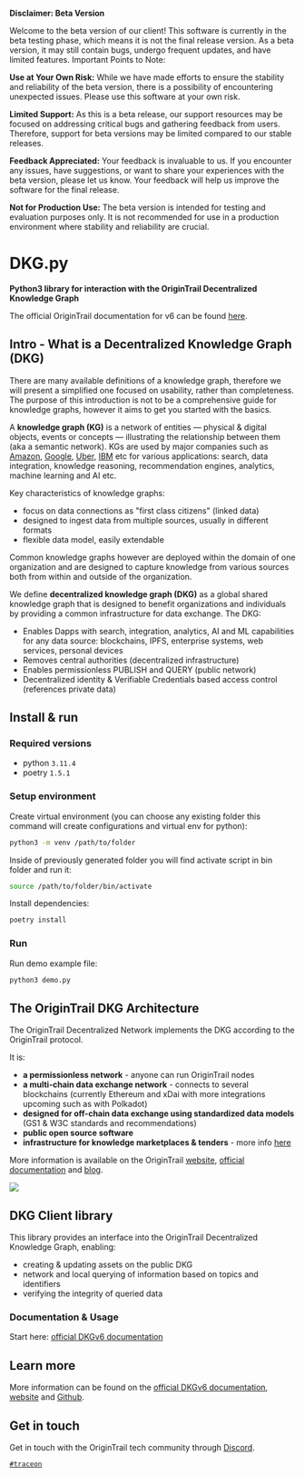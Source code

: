 **Disclaimer: Beta Version**

Welcome to the beta version of our client! This software is currently in the beta testing phase, which means it is not the final release version. As a beta version, it may still contain bugs, undergo frequent updates, and have limited features.
Important Points to Note:

**Use at Your Own Risk:** While we have made efforts to ensure the stability and reliability of the beta version, there is a possibility of encountering unexpected issues. Please use this software at your own risk.

**Limited Support:** As this is a beta release, our support resources may be focused on addressing critical bugs and gathering feedback from users. Therefore, support for beta versions may be limited compared to our stable releases.

**Feedback Appreciated:** Your feedback is invaluable to us. If you encounter any issues, have suggestions, or want to share your experiences with the beta version, please let us know. Your feedback will help us improve the software for the final release.

**Not for Production Use:** The beta version is intended for testing and evaluation purposes only. It is not recommended for use in a production environment where stability and reliability are crucial.
# DKG.py

**Python3 library for interaction with the OriginTrail Decentralized Knowledge Graph**

The official OriginTrail documentation for v6 can be found [here](https://docs.origintrail.io/dkg-v6-upcoming-version/introduction-to-dkg-v6-start-here).


## Intro - What is a Decentralized Knowledge Graph (DKG)


There are many available definitions of a knowledge graph, therefore we will present a simplified one focused on usability, rather than completeness. The purpose of this introduction is not to be a comprehensive guide for knowledge graphs, however it aims to get you started with the basics.

A **knowledge graph (KG)** is a network of entities — physical & digital objects, events or concepts — illustrating the relationship between them (aka a semantic network). KGs are used by major companies such as [Amazon](http://lunadong.com/talks/PG.pdf), [Google](https://en.wikipedia.org/wiki/Google_Knowledge_Graph), [Uber](https://www.youtube.com/watch?v=r3yMSl5NB_Q), [IBM](https://www.ibm.com/cloud/learn/knowledge-graph) etc for various applications: search, data integration, knowledge reasoning, recommendation engines, analytics, machine learning and AI etc.

Key characteristics of knowledge graphs:
* focus on data connections as "first class citizens" (linked data)
* designed to ingest data from multiple sources, usually in different formats
* flexible data model, easily extendable

Common knowledge graphs however are deployed within the domain of one organization and are designed to capture knowledge from various sources both from within and outside of the organization.

We define **decentralized knowledge graph (DKG)** as a global shared knowledge graph that is designed to benefit organizations and individuals by providing a common infrastructure for data exchange. The DKG:

* Enables Dapps with search, integration, analytics, AI and ML capabilities for any data source: blockchains, IPFS, enterprise systems, web services, personal devices
* Removes central authorities (decentralized infrastructure)
* Enables permissionless PUBLISH and QUERY (public network)
* Decentralized identity & Verifiable Credentials based access control (references private data)







## Install & run

### Required versions

* python `3.11.4`
* poetry `1.5.1`

### Setup environment

Create virtual environment (you can choose any existing folder this command will create configurations and virtual env for python):
```bash
python3 -m venv /path/to/folder
```

Inside of previously generated folder you will find activate script in bin folder and run it:
```bash
source /path/to/folder/bin/activate
```

Install dependencies:
```bash
poetry install
```

### Run

Run demo example file: 
```bash
python3 demo.py
```

## The OriginTrail DKG Architecture

The OriginTrail Decentralized Network implements the DKG according to the OriginTrail protocol.

It is:

* **a permissionless network** - anyone can run OriginTrail nodes
* **a multi-chain data exchange network** - connects to several blockchains (currently Ethereum and xDai with more integrations upcoming such as with Polkadot)
* **designed for off-chain data exchange using standardized data models** (GS1 & W3C standards and recommendations)
* **public open source software**
* **infrastructure for knowledge marketplaces & tenders** - more info [here](https://www.youtube.com/watch?v=4uCxYGRh5fk)

More information is available on the OriginTrail [website](https://origintrail.io), [official documentation](https://docs.origintrail.io) and [blog](https://medium.com/origintrail).


![](https://i.imgur.com/yTNtZE1.png)


## DKG Client library

This library provides an interface into the OriginTrail Decentralized Knowledge Graph, enabling:

* creating & updating assets on the public DKG
* network and local querying of information based on topics and identifiers
* verifying the integrity of queried data

### Documentation & Usage

Start here: [official DKGv6 documentation](https://docs.origintrail.io/dkg-v6-beta/introduction-to-dkg-v6-start-here)

## Learn more

More information can be found on the [official DKGv6 documentation](https://docs.origintrail.io/dkg-v6-upcoming-version/introduction-to-dkg-v6-start-here), [website](https://origintrail.io) and [Github](https://github.com/OriginTrail).

## Get in touch

Get in touch with the OriginTrail tech community through [Discord](https://discordapp.com/invite/FCgYk2S).

[`#traceon`]()